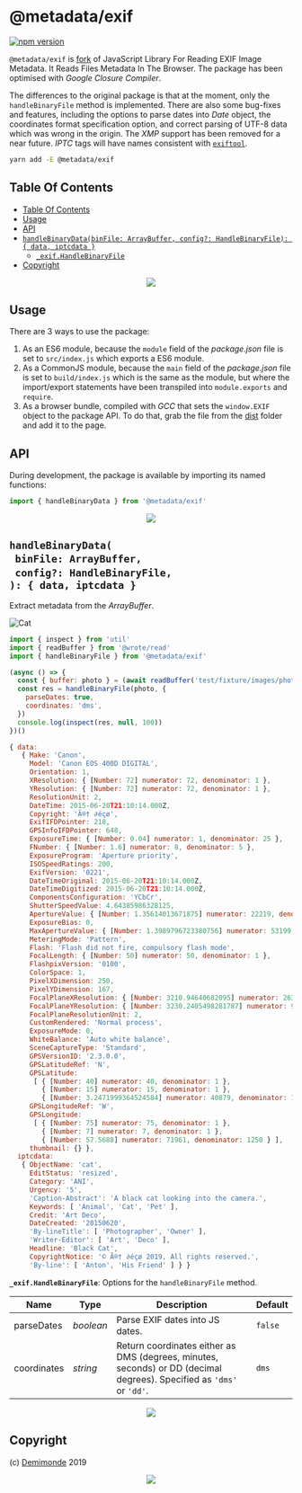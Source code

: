 # @metadata/exif

[![npm version](https://badge.fury.io/js/%40metadata%2Fexif.svg)](https://npmjs.org/package/@metadata/exif)

`@metadata/exif` is [fork](https://github.com/exif-js/exif-js) of JavaScript Library For Reading EXIF Image Metadata. It Reads Files Metadata In The Browser. The package has been optimised with _Google Closure Compiler_.

The differences to the original package is that at the moment, only the `handleBinaryFile` method is implemented. There are also some bug-fixes and features, including the options to parse dates into _Date_ object, the coordinates format specification option, and correct parsing of UTF-8 data which was wrong in the origin. The _XMP_ support has been removed for a near future. _IPTC_ tags will have names consistent with [`exiftool`](https://www.sno.phy.queensu.ca/~phil/exiftool/TagNames/IPTC.html).

```sh
yarn add -E @metadata/exif
```

## Table Of Contents

- [Table Of Contents](#table-of-contents)
- [Usage](#usage)
- [API](#api)
- [`handleBinaryData(binFile: ArrayBuffer, config?: HandleBinaryFile): { data, iptcdata }`](#handlebinarydatabinfile-arraybufferconfig-handlebinaryfile--data-iptcdata-)
  * [`_exif.HandleBinaryFile`](#type-_exifhandlebinaryfile)
- [Copyright](#copyright)

<p align="center"><a href="#table-of-contents"><img src=".documentary/section-breaks/0.svg?sanitize=true"></a></p>

## Usage

There are 3 ways to use the package:

1. As an ES6 module, because the `module` field of the _package.json_ file is set to `src/index.js` which exports a ES6 module.
2. As a CommonJS module, because the `main` field of the _package.json_ file is set to `build/index.js` which is the same as the module, but where the import/export statements have been transpiled into `module.exports` and `require`.
3. As a browser bundle, compiled with _GCC_ that sets the `window.EXIF` object to the package API. To do that, grab the file from the [dist](dist) folder and add it to the page.

## API

During development, the package is available by importing its named functions:

```js
import { handleBinaryData } from '@metadata/exif'
```

<p align="center"><a href="#table-of-contents"><img src=".documentary/section-breaks/1.svg?sanitize=true"></a></p>

## `handleBinaryData(`<br/>&nbsp;&nbsp;`binFile: ArrayBuffer,`<br/>&nbsp;&nbsp;`config?: HandleBinaryFile,`<br/>`): { data, iptcdata }`

Extract metadata from the _ArrayBuffer_.

![Cat](test/fixture/images/photo.jpg)

```js
import { inspect } from 'util'
import { readBuffer } from '@wrote/read'
import { handleBinaryFile } from '@metadata/exif'

(async () => {
  const { buffer: photo } = (await readBuffer('test/fixture/images/photo.jpg'))
  const res = handleBinaryFile(photo, {
    parseDates: true,
    coordinates: 'dms',
  })
  console.log(inspect(res, null, 100))
})()
```
```js
{ data: 
   { Make: 'Canon',
     Model: 'Canon EOS 400D DIGITAL',
     Orientation: 1,
     XResolution: { [Number: 72] numerator: 72, denominator: 1 },
     YResolution: { [Number: 72] numerator: 72, denominator: 1 },
     ResolutionUnit: 2,
     DateTime: 2015-06-20T21:10:14.000Z,
     Copyright: 'Ã®† ∂éçø',
     ExifIFDPointer: 218,
     GPSInfoIFDPointer: 648,
     ExposureTime: { [Number: 0.04] numerator: 1, denominator: 25 },
     FNumber: { [Number: 1.6] numerator: 8, denominator: 5 },
     ExposureProgram: 'Aperture priority',
     ISOSpeedRatings: 200,
     ExifVersion: '0221',
     DateTimeOriginal: 2015-06-20T21:10:14.000Z,
     DateTimeDigitized: 2015-06-20T21:10:14.000Z,
     ComponentsConfiguration: 'YCbCr',
     ShutterSpeedValue: 4.64385986328125,
     ApertureValue: { [Number: 1.35614013671875] numerator: 22219, denominator: 16384 },
     ExposureBias: 0,
     MaxApertureValue: { [Number: 1.3989796723380756] numerator: 53199, denominator: 38027 },
     MeteringMode: 'Pattern',
     Flash: 'Flash did not fire, compulsory flash mode',
     FocalLength: { [Number: 50] numerator: 50, denominator: 1 },
     FlashpixVersion: '0100',
     ColorSpace: 1,
     PixelXDimension: 250,
     PixelYDimension: 167,
     FocalPlaneXResolution: { [Number: 3210.94640682095] numerator: 2636187, denominator: 821 },
     FocalPlaneYResolution: { [Number: 3230.2405498281787] numerator: 940000, denominator: 291 },
     FocalPlaneResolutionUnit: 2,
     CustomRendered: 'Normal process',
     ExposureMode: 0,
     WhiteBalance: 'Auto white balance',
     SceneCaptureType: 'Standard',
     GPSVersionID: '2.3.0.0',
     GPSLatitudeRef: 'N',
     GPSLatitude: 
      [ { [Number: 40] numerator: 40, denominator: 1 },
        { [Number: 15] numerator: 15, denominator: 1 },
        { [Number: 3.2471999364524584] numerator: 40879, denominator: 12589 } ],
     GPSLongitudeRef: 'W',
     GPSLongitude: 
      [ { [Number: 75] numerator: 75, denominator: 1 },
        { [Number: 7] numerator: 7, denominator: 1 },
        { [Number: 57.5688] numerator: 71961, denominator: 1250 } ],
     thumbnail: {} },
  iptcdata: 
   { ObjectName: 'cat',
     EditStatus: 'resized',
     Category: 'ANI',
     Urgency: '5',
     'Caption-Abstract': 'A black cat looking into the camera.',
     Keywords: [ 'Animal', 'Cat', 'Pet' ],
     Credit: 'Art Deco',
     DateCreated: '20150620',
     'By-lineTitle': [ 'Photographer', 'Owner' ],
     'Writer-Editor': [ 'Art', 'Deco' ],
     Headline: 'Black Cat',
     CopyrightNotice: '© Ã®† ∂éçø 2019, All rights reserved.',
     'By-line': [ 'Anton', 'His Friend' ] } }
```

__<a name="type-_exifhandlebinaryfile">`_exif.HandleBinaryFile`</a>__: Options for the `handleBinaryFile` method.

|    Name     |       Type       |                                                      Description                                                      | Default |
| ----------- | ---------------- | --------------------------------------------------------------------------------------------------------------------- | ------- |
| parseDates  | <em>boolean</em> | Parse EXIF dates into JS dates.                                                                                       | `false` |
| coordinates | <em>string</em>  | Return coordinates either as DMS (degrees, minutes, seconds) or DD (decimal degrees). Specified as `'dms'` or `'dd'`. | `dms`   |

<p align="center"><a href="#table-of-contents"><img src=".documentary/section-breaks/2.svg?sanitize=true"></a></p>

## Copyright

(c) [Demimonde][1] 2019

[1]: https://demimonde.cc

<p align="center"><a href="#table-of-contents"><img src=".documentary/section-breaks/-1.svg?sanitize=true"></a></p>